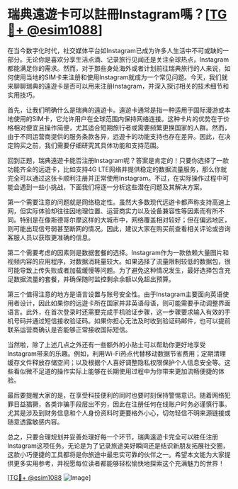 # 瑞典遠遊卡可以註冊Instagram嗎？[[TG💪+ @esim1088](https://t.me/s/esim1088)]

在当今数字化时代，社交媒体平台如Instagram已成为许多人生活中不可或缺的一部分。无论你是喜欢分享生活点滴、记录旅行见闻还是关注全球热点，Instagram都能满足你的需求。然而，对于那些身处海外或者计划前往瑞典旅行的人来说，如何使用当地的SIM卡来注册和使用Instagram就成为一个常见问题。今天，我们就来聊聊瑞典的遠遊卡是否可以用来注册Instagram，并深入探讨相关的技术细节和实用技巧。

首先，让我们明确什么是瑞典的遠遊卡。遠遊卡通常是指一种适用于国际漫游或本地使用的SIM卡，它允许用户在全球范围内保持网络连接。这种卡片的优势在于价格相对便宜且操作简便，尤其适合短期旅行者或需要频繁更换国家的人群。然而，由于不同运营商提供的服务条款各异，远遊卡的功能支持也存在差异。因此，在决定购买之前，我们需要仔细研究其具体功能和支持范围。

回到正题，瑞典遠遊卡能否注册Instagram呢？答案是肯定的！只要你选择了一款功能齐全的远遊卡，比如支持4G LTE网络并提供稳定的数据流量服务，那么你就完全可以通过这张卡顺利注册并正常使用Instagram。不过，在实际操作过程中可能会遇到一些小挑战，下面我们将逐一分析这些潜在问题及其解决方案。

第一个需要注意的问题就是网络稳定性。虽然大多数现代远遊卡都声称支持高速上网，但实际体验却往往因地理位置、运营商实力以及设备兼容性等因素而有所不同。特别是在像斯德哥尔摩这样的大城市中，网络覆盖相对较好；但在偏远地区，则可能出现信号弱甚至断网的情况。因此，建议大家在购买前查看相关评论或咨询客服人员以获取更准确的信息。

第二个需要考虑的因素则是数据套餐的选择。Instagram作为一款依赖大量图片和视频内容的应用程序，对数据消耗量较大。如果选择了流量限制较低的数据包，很可能导致上传失败或者加载缓慢等问题。为了避免这种情况发生，最好选择包含充足数据流量的套餐，并确保随时监控剩余余额以免超出预算。

第三个值得注意的地方是语言设置与账号安全性。由于Instagram主要面向英语使用者设计，因此如果你的远遊卡所在国家并非英语母语，则可能需要手动调整界面语言。此外，在首次登录时还需要完成手机验证步骤，这一步骤要求输入有效的手机号码并通过短信接收验证码。如果你担心无法及时收到验证码邮件，也可以提前联系运营商确认是否能够正常接收国际短信。

当然啦，除了上述几点之外还有一些额外的小贴士可以帮助你更好地享受Instagram带来的乐趣。例如，利用Wi-Fi热点代替移动数据节省费用；定期清理缓存文件释放存储空间；以及根据个人喜好调整隐私权限保护个人信息安全等。这些看似微不足道的操作实际上能够在长期使用过程中为你带来更加流畅便捷的体验。

最后要提醒大家的是，在享受科技便利的同时也要时刻保持警惕意识。随着网络犯罪日益猖獗，各类诈骗手段层出不穷，因此在注册任何在线账户时务必谨慎行事。尤其是涉及到财务信息和个人身份资料时更要格外小心，切勿轻信不明来源链接或随意透露敏感内容。

总之，只要合理规划并妥善处理好每一个环节，瑞典遠遊卡完全可以胜任注册Instagram这项任务。无论是为了记录旅途美好瞬间还是结识新朋友拓展社交圈，这款小巧便捷的工具都将是你旅途中最忠实可靠的伙伴之一。希望本文能为大家提供更多实用参考，并祝愿每位读者都能够轻松愉快地探索这个充满魅力的世界！

[[TG💪+ @esim1088](https://t.me/s/esim1088) ![Image](https://i.postimg.cc/4NQfJmqS/Snipaste-2025-05-13-00-14-12.png)]